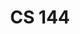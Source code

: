 ---
title: CS 144
description: CS 144 - Introduction to Computer Networking, Winter 2024.
image:

# Badge style
style:
    background: "#2a9d8f"
    color: "#fff"
---